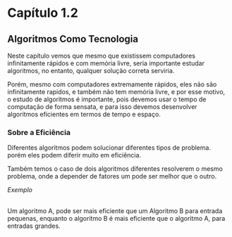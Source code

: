 <h1>Capítulo 1.2</h1>

<h2>Algoritmos Como Tecnologia</h2>

Neste capítulo vemos que mesmo que existissem computadores infinitamente rápidos e com memória livre, seria importante estudar algoritmos, no entanto, qualquer solução correta serviria.<br>

Porém, mesmo com computadores extremamente rápidos, eles não são infinitamente rapidos, e também não tem memória livre, e por esse motivo, o estudo de algoritmos é importante, pois devemos usar o tempo de computação de forma sensata, e para isso devemos desenvolver algoritmos eficientes em termos de tempo e espaço.

<h3>Sobre a Eficiência</h3>

Diferentes algoritmos podem solucionar diferentes tipos de problema. porém eles podem diferir muito em eficiência.<br>

Também temos o caso de dois algoritmos diferentes resolverem o mesmo problema, onde a depender de fatores um pode ser melhor que o outro.<br>

*Exemplo*<br><br>

Um algoritmo A, pode ser mais eficiente que um Algoritmo B para entrada pequenas, enquanto o algoritmo B é mais eficiente que o algoritmo A, para entradas grandes.

